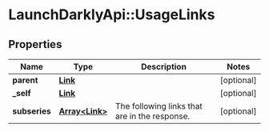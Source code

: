 # LaunchDarklyApi::UsageLinks

## Properties
Name | Type | Description | Notes
------------ | ------------- | ------------- | -------------
**parent** | [**Link**](Link.md) |  | [optional] 
**_self** | [**Link**](Link.md) |  | [optional] 
**subseries** | [**Array&lt;Link&gt;**](Link.md) | The following links that are in the response. | [optional] 


